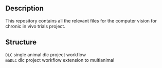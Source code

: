 ## Description

This repository contains all the relevant files for the computer vision for chronic in vivo trials project.

## Structure

`DLC` single animal dlc project workflow\
`maDLC` dlc project workflow extension to multianimal
